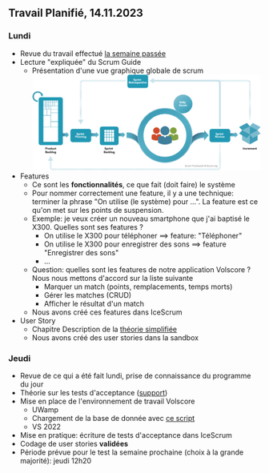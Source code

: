 ## Travail Planifié, 14.11.2023

### Lundi 

- Revue du travail effectué [la semaine passée](Semaine1.md)
- Lecture "expliquée" du Scrum Guide
  - Présentation d'une vue graphique globale de scrum ![](../Supports/scrum_framework.png)
- Features
    - Ce sont les **fonctionnalités**, ce que fait (doit faire) le système
    - Pour nommer correctement une feature, il y a une technique: terminer la phrase "On utilise (le système) pour ...". La feature est ce qu'on met sur les points de suspension.
    - Exemple: je veux créer un nouveau smartphone que j'ai baptisé le X300. Quelles sont ses features ?
        - On utilise le X300 pour téléphoner  ==> feature: "Téléphoner"
        - On utilise le X300 pour enregistrer des sons  ==>  feature "Enregistrer des sons"
        - ...
    - Question: quelles sont les features de notre application Volscore ? Nous nous mettons d'accord sur la liste suivante
        - Marquer un match (points, remplacements, temps morts)
        - Gérer les matches (CRUD)
        - Afficher le résultat d'un match
    - Nous avons créé ces features dans IceScrum
- User Story
    - Chapitre Description de la [théorie simplifiée](../Supports/User%20Stories.pdf)
    - Nous avons créé des user stories dans la sandbox

### Jeudi 

- Revue de ce qui a été fait lundi, prise de connaissance du programme du jour
- Théorie sur les tests d'acceptance ([support](../Supports/User%20Stories.pdf)) 
- Mise en place de l'environnement de travail Volscore
  - UWamp
  - Chargement de la base de donnée avec [ce script](https://github.com/XCarrel/Volscore/blob/main/Volscore/Resources/volscore.sql)
  - VS 2022
- Mise en pratique: écriture de tests d'acceptance dans IceScrum
- Codage de user stories **validées**
- Période prévue pour le test la semaine prochaine (choix à la grande majorité): jeudi 12h20
